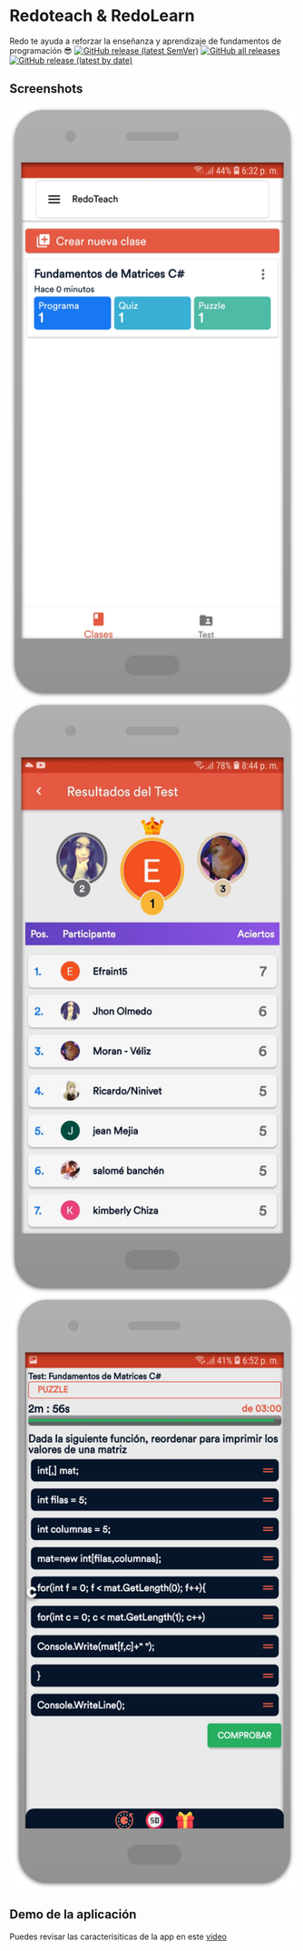 # Redoteach & RedoLearn
Redo te ayuda a reforzar la enseñanza y aprendizaje de fundamentos de programación 😎
[![GitHub release (latest SemVer)](https://img.shields.io/github/v/release/m4nn3/redo.svg?logo=github&label=GitHub)](https://github.com/m4nn3/redo/releases/latest)
[![GitHub all releases](https://img.shields.io/github/downloads/m4nn3/redo/total)](https://github.com/m4nn3/redo/releases/latest)
[![GitHub release (latest by date)](https://img.shields.io/github/downloads/m4nn3/redo/latest/total)](https://github.com/m4nn3/redo/releases/latest)
## Screenshots
<img src="https://raw.githubusercontent.com/M4NN3/redo/main/screenshots/0.png" height="1044">
<img src="https://raw.githubusercontent.com/M4NN3/redo/main/screenshots/1.png" height="1044">
<img src="https://raw.githubusercontent.com/M4NN3/redo/main/screenshots/2.png" height="1044">

## Demo de la aplicación
Puedes revisar las caracterísiticas de la app en este [video](https://youtu.be/kT4g0MA8CX0)


